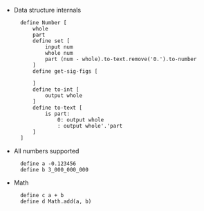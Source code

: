 * Data structure internals

        define Number [
            whole
            part 
            define set [
                input num
                whole num 
                part (num - whole).to-text.remove('0.').to-number
            ]
            define get-sig-figs [
                
            ]
            define to-int [
                output whole
            ]
            define to-text [
                is part:
                    0: output whole
                    : output whole'.'part
            ]
        ]

* All numbers supported

        define a -0.123456
        define b 3_000_000_000

* Math

        define c a + b
        define d Math.add(a, b)
